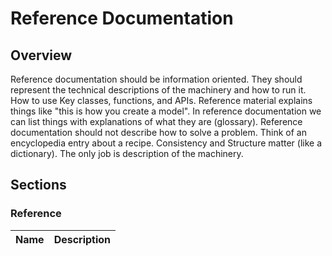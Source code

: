 # Reference Documentation

## Overview

Reference documentation should be information oriented. They should represent
the technical descriptions of the machinery and how to run it. How to use Key
classes, functions, and APIs. Reference material explains things like "this is
how you create a model". In reference documentation we can list things with
explanations of what they are (glossary). Reference documentation should not
describe how to solve a problem. Think of an encyclopedia entry about a recipe.
Consistency and Structure matter (like a dictionary). The only job is
description of the machinery.

## Sections

### Reference

| Name | Description |
| ---- | ----------- |
